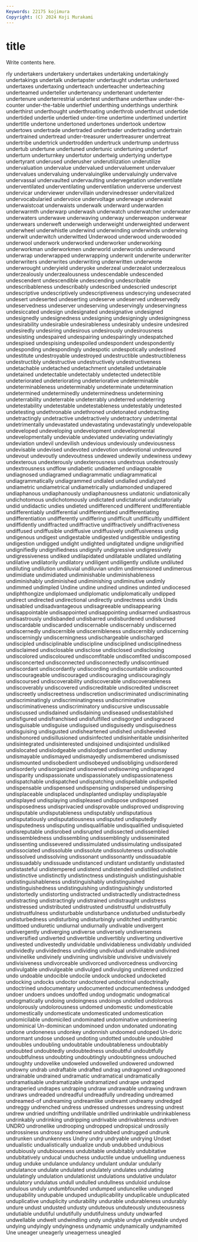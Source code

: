 ```yaml
---
Keywords: 22175 kojimura
Copyright: (C) 2024 Koji Murakami
---
```


# title

Write contents here.



rly undertakers undertakery undertakes undertaking undertakingly undertakings undertalk undertapster
undertaught undertax undertaxed undertaxes undertaxing underteach underteacher underteaching underteamed underteller
undertenancy undertenant undertenter undertenure underterrestrial undertest underthane underthaw under-the-counter under-the-table
underthief underthing underthings underthink underthirst underthought underthroating underthrob underthrust undertide
undertided undertie undertied under-time undertime undertimed undertint undertitle undertone undertoned
undertones undertook undertow undertows undertrade undertraded undertrader undertrading undertrain undertrained
undertread under-treasurer undertreasurer undertreat undertribe undertrick undertrodden undertruck undertrump undertruss
undertub undertune undertuned undertunic undertuning underturf underturn underturnkey undertutor undertwig
undertying undertype undertyrant underused underusher underutilization underutilize undervaluation undervalue undervalued
undervaluement undervaluer undervalues undervaluing undervaluinglike undervaluingly undervalve undervassal undervaulted undervaulting
undervegetation underventilate underventilated underventilating underventilation underverse undervest undervicar underviewer undervillain
undervinedresser undervitalized undervocabularied undervoice undervoltage underwage underwaist underwaistcoat underwaists underwalk
underward underwarden underwarmth underwarp underwash underwatch underwatcher underwater underwaters underwave
underwaving underway underweapon underwear underwears underweft underweigh underweight underweighted underwent
underwheel underwhistle underwind underwinding underwinds underwing underwit underwitch underwitted Underwood
underwood underwooded underwool underwork underworked underworker underworking underworkman underworkmen underworld
underworlds underwound underwrap underwrapped underwrapping underwrit underwrite underwriter underwriters underwrites
underwriting underwritten underwrote underwrought underyield underyoke underzeal underzealot underzealous underzealously
underzealousness undescendable undescended undescendent undescendible undescending undescribable undescribableness undescribably undescribed
undescried undescript undescriptive undescriptively undescriptiveness undescrying undesecrated undesert undeserted undeserting
undeserve undeserved undeservedly undeservedness undeserver undeserving undeservingly undeservingness undesiccated undesign
undesignated undesignative undesigned undesignedly undesignedness undesigning undesigningly undesigningness undesirability undesirable
undesirableness undesirably undesire undesired undesiredly undesiring undesirous undesirously undesirousness undesisting
undespaired undespairing undespairingly undespatched undespised undespising undespoiled undespondent undespondently undesponding
undespondingly undespotic undespotically undestined undestitute undestroyable undestroyed undestructible undestructibleness undestructibly
undestructive undestructively undestructiveness undetachable undetached undetachment undetailed undetainable undetained undetectable
undetectably undetected undetectible undeteriorated undeteriorating undeteriorative undeterminable undeterminableness undeterminably undeterminate
undetermination undetermined undeterminedly undeterminedness undetermining undeterrability undeterrable undeterrably undeterred undeterring
undetestability undetestable undetestableness undetestably undetested undetesting undethronable undethroned undetonated undetracting
undetractingly undetractive undetractively undetractory undetrimental undetrimentally undevastated undevastating undevastatingly undevelopable
undeveloped undeveloping undevelopment undevelopmental undevelopmentally undeviable undeviated undeviating undeviatingly undeviation
undevil undevilish undevious undeviously undeviousness undevisable undevised undevoted undevotion undevotional
undevoured undevout undevoutly undevoutness undewed undewily undewiness undewy undexterous undexterously
undexterousness undextrous undextrously undextrousness undflow undiabetic undiademed undiagnosable undiagnosed undiagramed
undiagrammatic undiagrammatical undiagrammatically undiagrammed undialed undialled undialyzed undiametric undiametrical undiametrically
undiamonded undiapered undiaphanous undiaphanously undiaphanousness undiatonic undiatonically undichotomous undichotomously undictated
undictatorial undictatorially undid undidactic undies undieted undifferenced undifferent undifferentiable undifferentiably
undifferential undifferentiated undifferentiating undifferentiation undifferently undiffering undifficult undifficultly undiffident undiffidently
undiffracted undiffractive undiffractively undiffractiveness undiffused undiffusible undiffusive undiffusively undiffusiveness undig
undigenous undigest undigestable undigested undigestible undigesting undigestion undigged undight undighted
undigitated undigne undignified undignifiedly undignifiedness undignify undigressive undigressively undigressiveness undiked
undilapidated undilatable undilated undilating undilative undilatorily undilatory undiligent undiligently undilute
undiluted undiluting undilution undiluvial undiluvian undim undimensioned undimerous undimidiate undimidiated
undiminishable undiminishableness undiminishably undiminished undiminishing undiminutive undimly undimmed undimpled Undine
undine undined undines undinted undiocesed undiphthongize undiplomaed undiplomatic undiplomatically undipped
undirect undirected undirectional undirectly undirectness undirk Undis undisabled undisadvantageous undisagreeable
undisappearing undisappointable undisappointed undisappointing undisarmed undisastrous undisastrously undisbanded undisbarred undisburdened
undisbursed undiscardable undiscarded undiscernable undiscernably undiscerned undiscernedly undiscernible undiscernibleness undiscernibly
undiscerning undiscerningly undiscerningness undischargeable undischarged undiscipled undisciplinable undiscipline undisciplined undisciplinedness
undisclaimed undisclosable undisclose undisclosed undisclosing undiscolored undiscoloured undiscomfitable undiscomfited undiscomposed
undisconcerted undisconnected undisconnectedly undiscontinued undiscordant undiscordantly undiscording undiscountable undiscounted undiscourageable
undiscouraged undiscouraging undiscouragingly undiscoursed undiscoverability undiscoverable undiscoverableness undiscoverably undiscovered undiscreditable
undiscredited undiscreet undiscreetly undiscreetness undiscretion undiscriminated undiscriminating undiscriminatingly undiscriminatingness undiscriminative
undiscriminativeness undiscriminatory undiscursive undiscussable undiscussed undisdained undisdaining undiseased undisestablished undisfigured
undisfranchised undisfulfilled undisgorged undisgraced undisguisable undisguise undisguised undisguisedly undisguisedness undisguising
undisgusted undisheartened undished undisheveled undishonored undisillusioned undisinfected undisinheritable undisinherited undisintegrated
undisinterested undisjoined undisjointed undisliked undislocated undislodgeable undislodged undismantled undismay undismayable
undismayed undismayedly undismembered undismissed undismounted undisobedient undisobeyed undisobliging undisordered undisorderly
undisorganized undisowned undisowning undisparaged undisparity undispassionate undispassionately undispassionateness undispatchable undispatched
undispatching undispellable undispelled undispensable undispensed undispensing undispersed undispersing undisplaceable undisplaced
undisplanted undisplay undisplayable undisplayed undisplaying undispleased undispose undisposed undisposedness undisprivacied
undisprovable undisproved undisproving undisputable undisputableness undisputably undisputatious undisputatiously undisputatiousness undisputed
undisputedly undisputedness undisputing undisqualifiable undisqualified undisquieted undisreputable undisrobed undisrupted undissected
undissembled undissembledness undissembling undissemblingly undisseminated undissenting undissevered undissimulated undissimulating undissipated
undissociated undissoluble undissolute undissoluteness undissolvable undissolved undissolving undissonant undissonantly undissuadable
undissuadably undissuade undistanced undistant undistantly undistasted undistasteful undistempered undistend undistended
undistilled undistinct undistinctive undistinctly undistinctness undistinguish undistinguishable undistinguishableness undistinguishably undistinguished
undistinguishedness undistinguishing undistinguishingly undistorted undistortedly undistorting undistracted undistractedly undistractedness undistracting
undistractingly undistrained undistraught undistress undistressed undistributed undistrusted undistrustful undistrustfully undistrustfulness
undisturbable undisturbance undisturbed undisturbedly undisturbedness undisturbing undisturbingly unditched undithyrambic undittoed
undiuretic undiurnal undiurnally undivable undivergent undivergently undiverging undiverse undiversely undiverseness
undiversified undiverted undivertible undivertibly undiverting undivertive undivested undivestedly undividable undividableness
undividably undivided undividedly undividedness undividing undividual undivinable undivined undivinelike undivinely
undivining undivisible undivisive undivisively undivisiveness undivorceable undivorced undivorcedness undivorcing undivulgable
undivulgeable undivulged undivulging undizened undizzied undo undoable undocible undocile undock
undocked undocketed undocking undocks undoctor undoctored undoctrinal undoctrinally undoctrined undocumentary
undocumented undocumentedness undodged undoer undoers undoes undoffed undog undogmatic undogmatical
undogmatically undoing undoingness undoings undolled undolorous undolorously undolorousness undomed undomestic
undomesticable undomestically undomesticate undomesticated undomestication undomicilable undomiciled undominated undominative undomineering
undominical Un-dominican undominoed undon undonated undonating undone undoneness undonkey undonnish
undoomed undoped Un-doric undormant undose undosed undoting undotted undouble undoubled
undoubles undoubling undoubtable undoubtableness undoubtably undoubted undoubtedly undoubtedness undoubtful undoubtfully
undoubtfulness undoubting undoubtingly undoubtingness undouched undoughty undovelike undoweled undowelled undowered
undowned undowny undrab undraftable undrafted undrag undragoned undragooned undrainable undrained
undramatic undramatical undramatically undramatisable undramatizable undramatized undrape undraped undraperied undrapes
undraping undraw undrawable undrawing undrawn undraws undreaded undreadful undreadfully undreading
undreamed undreamed-of undreaming undreamlike undreamt undreamy undredged undreggy undrenched undress
undressed undresses undressing undrest undrew undried undrifting undrillable undrilled undrinkable
undrinkableness undrinkably undrinking undripping undrivable undrivableness undriven UNDRO undronelike undrooping
undropped undropsical undrossily undrossiness undrossy undrowned undrubbed undrugged undrunk undrunken
undrunkenness Undry undry undryable undrying Undset undualistic undualistically undualize undub
undubbed undubious undubiously undubiousness undubitable undubitably undubitative undubitatively unducal unduchess
unductile undue unduelling undueness undug unduke undulance undulancy undulant undular
undularly undulatance undulate undulated undulately undulates undulating undulatingly undulation undulationist
undulations undulative undulator undulatory undulatus undull undulled undullness unduloid undulose
undulous unduly undumbfounded undumped unduncelike undunged undupability undupable unduped unduplicability
unduplicable unduplicated unduplicative unduplicity undurability undurable undurableness undurably undure undust
undusted undusty unduteous unduteously unduteousness undutiable undutiful undutifully undutifulness unduty
undwarfed undwellable undwelt undwindling undy undyable undye undyeable undyed undying
undyingly undyingness undynamic undynamically undynamited Une uneager uneagerly uneagerness uneagled
